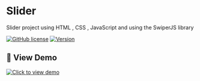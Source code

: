 # Slider
Slider project using HTML , CSS , JavaScript and using the SwiperJS library


[![GitHub license](https://img.shields.io/badge/License-MIT-blue.svg)](https://opensource.org/licenses/MIT)
[![Version](https://img.shields.io/badge/Version-1.0.0-brightgreen)]()

## 🚀 View Demo

[![Click to view demo](https://img.shields.io/badge/View-Demo-yellow?style=for-the-badge&logo=javascript)](https://s-movakel.github.io/Slider/)
